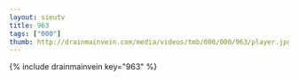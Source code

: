 ```yaml
--- 
layout: sieutv
title: 963
tags: ["000"]
thumb: http://drainmainvein.com/media/videos/tmb/000/000/963/player.jpg
---
```

{% include drainmainvein key="963" %} 
